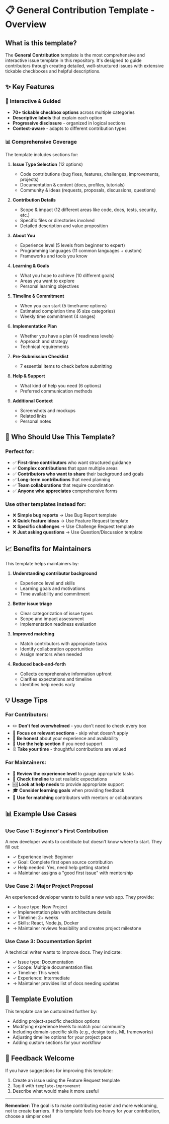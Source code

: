 # 📋 General Contribution Template - Overview

## What is this template?

The **General Contribution** template is the most comprehensive and interactive issue template in this repository. It's designed to guide contributors through creating detailed, well-structured issues with extensive tickable checkboxes and helpful descriptions.

## ✨ Key Features

### 🎯 Interactive & Guided
- **70+ tickable checkbox options** across multiple categories
- **Descriptive labels** that explain each option
- **Progressive disclosure** - organized in logical sections
- **Context-aware** - adapts to different contribution types

### 📊 Comprehensive Coverage

The template includes sections for:

1. **Issue Type Selection** (12 options)
   - Code contributions (bug fixes, features, challenges, improvements, projects)
   - Documentation & content (docs, profiles, tutorials)
   - Community & ideas (requests, proposals, discussions, questions)

2. **Contribution Details**
   - Scope & impact (12 different areas like code, docs, tests, security, etc.)
   - Specific files or directories involved
   - Detailed description and value proposition

3. **About You**
   - Experience level (5 levels from beginner to expert)
   - Programming languages (11 common languages + custom)
   - Frameworks and tools you know

4. **Learning & Goals**
   - What you hope to achieve (10 different goals)
   - Areas you want to explore
   - Personal learning objectives

5. **Timeline & Commitment**
   - When you can start (5 timeframe options)
   - Estimated completion time (6 size categories)
   - Weekly time commitment (4 ranges)

6. **Implementation Plan**
   - Whether you have a plan (4 readiness levels)
   - Approach and strategy
   - Technical requirements

7. **Pre-Submission Checklist**
   - 7 essential items to check before submitting

8. **Help & Support**
   - What kind of help you need (6 options)
   - Preferred communication methods

9. **Additional Context**
   - Screenshots and mockups
   - Related links
   - Personal notes

## 🎯 Who Should Use This Template?

### Perfect for:
- ✅ **First-time contributors** who want structured guidance
- ✅ **Complex contributions** that span multiple areas
- ✅ **Contributors who want to share** their background and goals
- ✅ **Long-term contributions** that need planning
- ✅ **Team collaborations** that require coordination
- ✅ **Anyone who appreciates** comprehensive forms

### Use other templates instead for:
- ❌ **Simple bug reports** → Use Bug Report template
- ❌ **Quick feature ideas** → Use Feature Request template
- ❌ **Specific challenges** → Use Challenge Request template
- ❌ **Just asking questions** → Use Question/Discussion template

## 📈 Benefits for Maintainers

This template helps maintainers by:

1. **Understanding contributor background**
   - Experience level and skills
   - Learning goals and motivations
   - Time availability and commitment

2. **Better issue triage**
   - Clear categorization of issue types
   - Scope and impact assessment
   - Implementation readiness evaluation

3. **Improved matching**
   - Match contributors with appropriate tasks
   - Identify collaboration opportunities
   - Assign mentors when needed

4. **Reduced back-and-forth**
   - Collects comprehensive information upfront
   - Clarifies expectations and timeline
   - Identifies help needs early

## 💡 Usage Tips

### For Contributors:
- ✏️ **Don't feel overwhelmed** - you don't need to check every box
- 🎯 **Focus on relevant sections** - skip what doesn't apply
- 💭 **Be honest** about your experience and availability
- 🤝 **Use the help section** if you need support
- ⏰ **Take your time** - thoughtful contributions are valued

### For Maintainers:
- 👀 **Review the experience level** to gauge appropriate tasks
- 📅 **Check timeline** to set realistic expectations
- 🆘 **Look at help needs** to provide appropriate support
- 🎓 **Consider learning goals** when providing feedback
- 🤝 **Use for matching** contributors with mentors or collaborators

## 📊 Example Use Cases

### Use Case 1: Beginner's First Contribution
A new developer wants to contribute but doesn't know where to start. They fill out:
- ✓ Experience level: Beginner
- ✓ Goal: Complete first open source contribution
- ✓ Help needed: Yes, need help getting started
- → Maintainer assigns a "good first issue" with mentorship

### Use Case 2: Major Project Proposal
An experienced developer wants to build a new web app. They provide:
- ✓ Issue type: New Project
- ✓ Implementation plan with architecture details
- ✓ Timeline: 2+ weeks
- ✓ Skills: React, Node.js, Docker
- → Maintainer reviews feasibility and creates project milestone

### Use Case 3: Documentation Sprint
A technical writer wants to improve docs. They indicate:
- ✓ Issue type: Documentation
- ✓ Scope: Multiple documentation files
- ✓ Timeline: This week
- ✓ Experience: Intermediate
- → Maintainer provides list of docs needing updates

## 🚀 Template Evolution

This template can be customized further by:
- Adding project-specific checkbox options
- Modifying experience levels to match your community
- Including domain-specific skills (e.g., design tools, ML frameworks)
- Adjusting timeline options for your project pace
- Adding custom sections for your workflow

## 📝 Feedback Welcome

If you have suggestions for improving this template:
1. Create an issue using the Feature Request template
2. Tag it with `template-improvement`
3. Describe what would make it more useful

---

**Remember**: The goal is to make contributing easier and more welcoming, not to create barriers. If this template feels too heavy for your contribution, choose a simpler one!